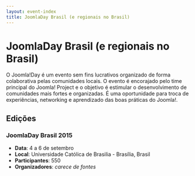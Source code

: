 ```yaml
---
layout: event-index
title: JoomlaDay Brasil (e regionais no Brasil)
---
```

# JoomlaDay Brasil (e regionais no Brasil)
O Joomla!Day é um evento sem fins lucrativos organizado de forma colaborativa
pelas comunidades locais. O evento é encorajado pelo time principal do Joomla!
Project e o objetivo é estimular o desenvolvimento de comunidades mais fortes
e organizadas. É uma oportunidade para troca de experiências, networking e
aprendizado das boas práticas do Joomla!.


## Edições

### JoomlaDay Brasil 2015
- **Data**: 4 a 6 de setembro
- **Local**: Universidade Católica de Brasilia - Brasília, Brasil
- **Participantes**: 550
- **Organizadores**: _carece de fontes_